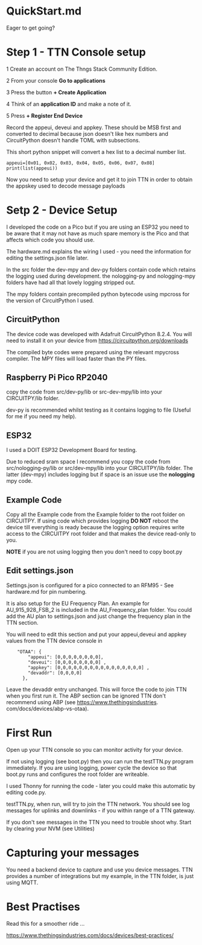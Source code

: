 # QuickStart.md

Eager to get going? 

# Step 1 - TTN Console setup

1 Create an account on The Thngs Stack Community Edition. 

2 From your console **Go to applications**

3 Press the button **+ Create Application**

4 Think of an **application ID** and make a note of it.

5 Press **+ Register End Device**

Record the appeui, deveui and appkey. These should be MSB first and converted to decimal because json doesn't like 
hex numbers and CircuitPython doesn't handle TOML with subsections.

This short python snippet will convert a hex list to a decimal number list.
```
appeui=[0x01, 0x02, 0x03, 0x04, 0x05, 0x06, 0x07, 0x08]
print(list(appeui))
```

Now you need to setup your device and get it to join TTN in order to obtain the appskey used to decode message payloads

# Setp 2 - Device Setup

I developed the code on a Pico but if you are using an ESP32 you need to be aware that it may not have as much spare 
memory is the Pico and that affects which code you should use.

The hardware.md explains the wiring I used - you need the information for editing the settings.json file later.

In the src folder the dev-mpy and dev-py folders contain code which retains the logging used during development. 
the nologging-py and nologging-mpy folders have had all that lovely logging stripped out.

The mpy folders contain precompiled python bytecode using mpcross for the version of CircuitPython I used.

## CircuitPython

The device code was developed with Adafruit CircuitPython 8.2.4. You will need to install it on your device from 
https://circuitpython.org/downloads

The compiled byte codes were prepared using the relevant mpycross compiler. The MPY files will load faster than the 
PY files.

## Raspberry Pi Pico RP2040

copy the code from src/dev-py/lib or src-dev-mpy/lib into your CIRCUITPY/lib folder.

dev-py is recommended whilst testing as it contains logging to file (Useful for me if you need my help).

## ESP32

I used a DOIT ESP32 Development Board for testing.

Due to reduced sram space I recommend you copy the code from src/nologging-py/lib or src/dev-mpy/lib into your 
CIRCUITPY/lib folder. The latter (dev-mpy) includes logging but if space is an issue use the **nologging** mpy code.

## Example Code

Copy all the Example code from the Example folder to the root folder on CIRCUITPY. If using code which provides 
logging **DO NOT** reboot the device till everything is ready because the logging option requires write access to 
the CIRCUITPY root folder and that makes the device read-only to you.

**NOTE** if you are not using logging then you don't need to copy boot.py

## Edit **settings.json**

Settings.json is configured for a pico connected to an RFM95 - See hardware.md for pin numbering.

It is also setup for the EU Frequency Plan. An example for AU_915_928_FSB_2 is included in the AU_Frequency_plan 
folder. You could add the AU plan to settings.json and just change the frequency plan in the TTN section.

You will need to edit this section and put your appeui,deveui and appkey values from the TTN device console in 

		"OTAA": {
            "appeui": [0,0,0,0,0,0,0,0], 
            "deveui": [0,0,0,0,0,0,0,0] ,
            "appkey": [0,0,0,0,0,0,0,0,0,0,0,0,0,0,0,0] ,
            "devaddr": [0,0,0,0]
          },
Leave the devaddr entry unchanged. This will force the code to join TTN when you first run it.
The ABP section can be ignored TTN don't recommend using ABP (see https://www.thethingsindustries.
com/docs/devices/abp-vs-otaa).


# First Run

Open up your TTN console so you can monitor activity for your device.

If not using logging (see boot.py) then you can run the testTTN.py program immediately.
If you are using logging, power cycle the device so that boot.py runs and configures the root folder are writeable.

I used Thonny for running the code - later you could make this automatic by editing code.py.

testTTN.py, when run, will try to join the TTN network. You should see log messages for uplinks and downlinks - if you 
within range of a TTN gateway.

If you don't see messages in the TTN you need to trouble shoot why. Start by clearing your NVM (see Utilities)

# Capturing your messages

You need a backend device to capture and use you device messages. TTN provides a number of integrations but my 
example, in the TTN folder, is just using MQTT.




# Best Practises

Read this for a smoother ride ...

https://www.thethingsindustries.com/docs/devices/best-practices/

